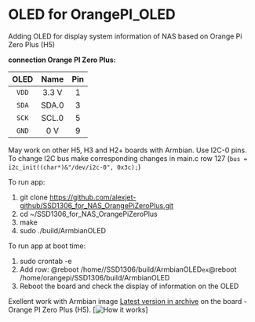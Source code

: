 # OLED for OrangePI_OLED
Adding OLED for display system information of NAS based on Orange Pi Zero Plus (H5)

**connection Orange PI Zero Plus:**

| OLED |    Name   |  Pin  |
|:----:|:---------:|:-----:|
|`VDD` |    3.3 V  |   1   |
|`SDA` |   SDA.0   |   3   |
|`SCK` |   SCL.0   |   5   |
|`GND` |    0 V    |   9   |

May work on other H5, H3 and H2+ boards with Armbian.
Use I2C-0 pins. To change I2C bus make corresponding changes in main.c row 127 (`bus = i2c_init((char*)&"/dev/i2c-0", 0x3c);`)

To run app:
1. git clone https://github.com/alexjet-github/SSD1306_for_NAS_OrangePiZeroPlus.git
2. cd ~/SSD1306_for_NAS_OrangePiZeroPlus
3. make
4. sudo ./build/ArmbianOLED

To run app at boot time:
1. sudo crontab -e
2. Add row: @reboot /home/<your username here>/SSD1306/build/ArmbianOLED` ex `@reboot /home/orangepi/SSD1306/build/ArmbianOLED
3. Reboot the board and check the display of information on the OLED

Exellent work with Armbian image [Latest version in archive](https://k-space.ee.armbian.com/archive/orangepizeroplus/archive/) on the board - Orange PI Zero Plus (H5).
[![How it works](https://github.com/vadzimyatskevich/OrangePI_OLED/blob/master/img/pic_1.JPG)]
